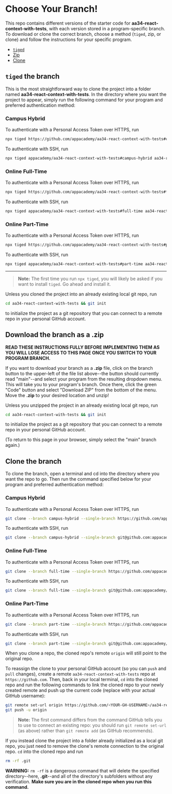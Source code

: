 # Choose Your Branch!

This repo contains different versions of the starter code for **aa34-react-context-with-tests**,
with each version stored in a program-specific branch. To download or clone the
correct branch, choose a method (`tiged`, zip, or clone) and follow the
instructions for your specific program.

* [`tiged`](#tiged-the-branch)
* [Zip](#download-the-branch-as-a-zip)
* [Clone](#clone-the-branch)

## `tiged` the branch

This is the most straightforward way to clone the project into a folder named
**aa34-react-context-with-tests**. In the directory where you want the project to appear, simply
run the following command for your program and preferred authentication method:

### Campus Hybrid

To authenticate with a Personal Access Token over HTTPS, run

```sh
npx tiged https://github.com/appacademy/aa34-react-context-with-tests#campus-hybrid aa34-react-context-with-tests
```

To authenticate with SSH, run

```sh
npx tiged appacademy/aa34-react-context-with-tests#campus-hybrid aa34-react-context-with-tests
```

### Online Full-Time

To authenticate with a Personal Access Token over HTTPS, run

```sh
npx tiged https://github.com/appacademy/aa34-react-context-with-tests#full-time aa34-react-context-with-tests
```

To authenticate with SSH, run

```sh
npx tiged appacademy/aa34-react-context-with-tests#full-time aa34-react-context-with-tests
```

### Online Part-Time

To authenticate with a Personal Access Token over HTTPS, run

```sh
npx tiged https://github.com/appacademy/aa34-react-context-with-tests#part-time aa34-react-context-with-tests
```

To authenticate with SSH, run

```sh
npx tiged appacademy/aa34-react-context-with-tests#part-time aa34-react-context-with-tests
```

-----

> **Note:** The first time you run `npx tiged`, you will likely be asked if you
> want to install `tiged`. Go ahead and install it.

Unless you cloned the project into an already existing local git repo, run

```sh
cd aa34-react-context-with-tests && git init
```

to initialize the project as a git repository that you can connect to a remote
repo in your personal GitHub account.

## Download the branch as a .zip

**READ THESE INSTRUCTIONS FULLY BEFORE IMPLEMENTING THEM AS YOU WILL LOSE ACCESS
TO THIS PAGE ONCE YOU SWITCH TO YOUR PROGRAM BRANCH.**

If you want to download your branch as a __.zip__ file, click on the branch
button to the upper-left of the file list above--the button should currently
read "main"--and select your program from the resulting dropdown menu. This will
take you to your program's branch. Once there, click the green "Code" button and
select "Download ZIP" from the bottom of the menu. Move the __.zip__ to your
desired location and unzip!

Unless you unzipped the project in an already existing local git repo, run

```sh
cd aa34-react-context-with-tests && git init
```

to initialize the project as a git repository that you can connect to a remote
repo in your personal GitHub account.

(To return to this page in your browser, simply select the "main" branch again.)

## Clone the branch

To clone the branch, open a terminal and cd into the directory where you want
the repo to go. Then run the command specified below for your program and
preferred authentication method:

### Campus Hybrid

To authenticate with a Personal Access Token over HTTPS, run

```sh
git clone --branch campus-hybrid --single-branch https://github.com/appacademy/aa34-react-context-with-tests.git
```

To authenticate with SSH, run

```sh
git clone --branch campus-hybrid --single-branch git@github.com:appacademy/aa34-react-context-with-tests.git
```

### Online Full-Time

To authenticate with a Personal Access Token over HTTPS, run

```sh
git clone --branch full-time --single-branch https://github.com/appacademy/aa34-react-context-with-tests.git
```

To authenticate with SSH, run

```sh
git clone --branch full-time --single-branch git@github.com:appacademy/aa34-react-context-with-tests.git
```

### Online Part-Time

To authenticate with a Personal Access Token over HTTPS, run

```sh
git clone --branch part-time --single-branch https://github.com/appacademy/aa34-react-context-with-tests.git
```

To authenticate with SSH, run

```sh
git clone --branch part-time --single-branch git@github.com:appacademy/aa34-react-context-with-tests.git
```

When you clone a repo, the cloned repo's remote `origin` will still point to the
original repo.

To reassign the clone to your personal GitHub account (so you can `push` and
`pull` changes), create a remote `aa34-react-context-with-tests` repo at `https://github.com`.
Then, back in your local terminal, `cd` into the cloned repo and run the
following commands to link the cloned repo to your newly created remote and push
up the current code (replace <YOUR-GH-USERNAME> with your actual GitHub username):

```sh
git remote set-url origin https://github.com/<YOUR-GH-USERNAME>/aa34-react-context-with-tests
git push -u origin
```

 > **Note:** The first command differs from the command GitHub tells you to use
 > to connect an existing repo: you should run `git remote set-url` (as above)
 > rather than `git remote add` (as GitHub recommends).

 If you instead clone the project into a folder already initialized as a local
 git repo, you just need to remove the clone's remote connection to the original
 repo. `cd` into the cloned repo and run

 ```sh
 rm -rf .git
 ```

**WARNING:** `rm -rf` is a dangerous command that will delete the specified
directory--here, __.git__--and all of the directory's subfolders without any
verification. **Make sure you are in the cloned repo when you run this
command.**
